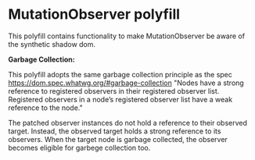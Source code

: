 # MutationObserver polyfill

This polyfill contains functionality to make MutationObserver be aware of the synthetic shadow dom.

**Garbage Collection:**

This polyfill adopts the same garbage collection principle as the spec https://dom.spec.whatwg.org/#garbage-collection
"Nodes have a strong reference to registered observers in their registered observer list.
Registered observers in a node’s registered observer list have a weak reference to the node."

The patched observer instances do not hold a reference to their observed target. Instead, the observed target holds a strong reference to its observers. When the target node is garbage collected, the observer becomes eligible for garbege collection too.
